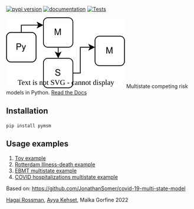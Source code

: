 [![pypi version](https://img.shields.io/pypi/v/pymsm)](https://pypi.org/project/pymsm/)
[![documentation](https://img.shields.io/badge/docs-mkdocs%20material-blue.svg?style=flat)](https://hrossman.github.io/pymsm)
[![Tests](https://github.com/hrossman/pymsm/workflows/Tests/badge.svg)](https://github.com/hrossman/pymsm/actions?workflow=Tests)

![PyMSM](pymsm_icon.drawio.svg)
Multistate competing risk models in Python.
[Read the Docs](https://hrossman.github.io/pymsm/)

## Installation
`pip install pymsm`

## Usage examples
1. [Toy example](https://github.com/hrossman/pymsm/blob/main/src/pymsm/examples/first_example.ipynb)
2. [Rotterdam Illness-death example](https://github.com/hrossman/pymsm/blob/main/src/pymsm/examples/rotterdam.ipynb)
3. [EBMT multistate example](https://github.com/hrossman/pymsm/blob/main/src/pymsm/examples/ebmt.ipynb)
4. [COVID hospitalizations multistate example](https://github.com/hrossman/pymsm/blob/main/src/pymsm/examples/covid_hosp_example.ipynb)

Based on: https://github.com/JonathanSomer/covid-19-multi-state-model

[Hagai Rossman](https://github.com/hrossman), [Ayya Kehset](https://github.com/ayya-keshet), Malka Gorfine  2022
